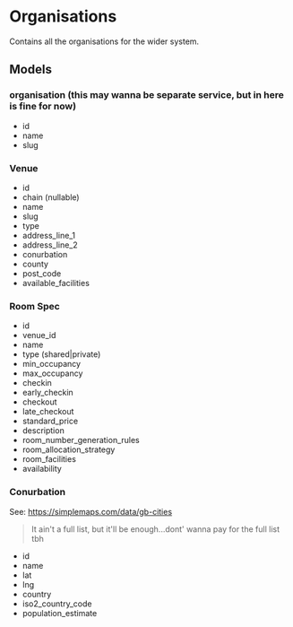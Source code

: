 # Organisations

Contains all the organisations for the wider system.

## Models

### organisation (this may wanna be separate service, but in here is fine for now)

- id
- name
- slug

### Venue

- id
- chain (nullable)
- name
- slug
- type
- address_line_1
- address_line_2
- conurbation
- county
- post_code
- available_facilities

### Room Spec

- id
- venue_id
- name
- type (shared|private)
- min_occupancy
- max_occupancy
- checkin
- early_checkin
- checkout
- late_checkout
- standard_price
- description
- room_number_generation_rules
- room_allocation_strategy
- room_facilities
- availability

### Conurbation

See: https://simplemaps.com/data/gb-cities

> It ain't a full list, but it'll be enough...dont' wanna pay for the full list tbh

- id
- name
- lat
- lng
- country
- iso2_country_code
- population_estimate